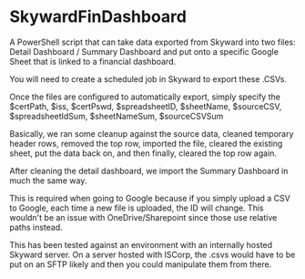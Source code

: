 # SkywardFinDashboard

A PowerShell script that can take data exported from Skyward into two files: Detail Dashboard / Summary Dashboard and put onto a specific Google Sheet that is linked to a financial dashboard.

You will need to create a scheduled job in Skyward to export these .CSVs.

Once the files are configured to automatically export, simply specify the $certPath, $iss, $certPswd, $spreadsheetID, $sheetName, $sourceCSV, $spreadsheetIdSum, $sheetNameSum, $sourceCSVSum

Basically, we ran some cleanup against the source data, cleaned temporary header rows, removed the top row, imported the file, cleared the existing sheet, put the data back on, and then finally, cleared the top row again.

After cleaning the detail dashboard, we import the Summary Dashboard in much the same way.

This is required when going to Google because if you simply upload a CSV to Google, each time a new file is uploaded, the ID will change.  This wouldn't be an issue with OneDrive/Sharepoint since those use relative paths instead.

This has been tested against an environment with an internally hosted Skyward server.  On a server hosted with ISCorp, the .csvs would have to be put on an SFTP likely and then you could manipulate them from there.
